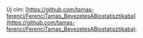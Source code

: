Új cím: [https://github.com/tamas-ferenci/FerenciTamas_BevezetesABiostatisztikaba](https://github.com/tamas-ferenci/FerenciTamas_BevezetesABiostatisztikaba).
